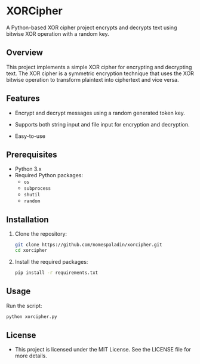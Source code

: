 # XORCipher
A Python-based XOR cipher project encrypts and decrypts text using bitwise XOR operation with a random key.

## Overview

This project implements a simple XOR cipher for encrypting and decrypting text. The XOR cipher is a symmetric encryption technique that uses the XOR bitwise operation to transform plaintext into ciphertext and vice versa.
## Features

- Encrypt and decrypt messages using a random generated token key.

- Supports both string input and file input for encryption and decryption.

- Easy-to-use

## Prerequisites

- Python 3.x
- Required Python packages:
  - `os`
  - `subprocess`
  - `shutil`
  - `random`


## Installation

1. Clone the repository:
    ```sh
    git clone https://github.com/nomespaladin/xorcipher.git
    cd xorcipher
    ```

2. Install the required packages:
    ```sh
    pip install -r requirements.txt
    ```

## Usage

Run the script:
```sh
python xorcipher.py
```

## License
- This project is licensed under the MIT License. See the LICENSE file for more details.
